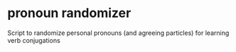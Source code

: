 # pronoun randomizer

Script to randomize personal pronouns (and agreeing particles) for learning verb conjugations 
